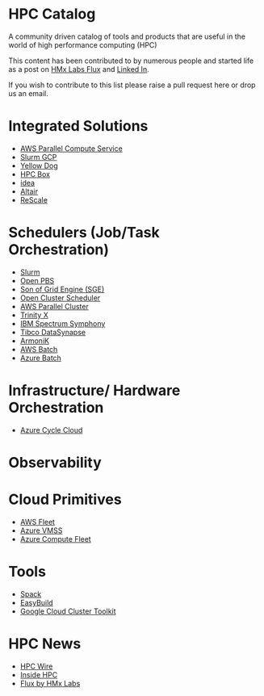 # HPC Catalog

A community driven catalog of tools and products that are useful in the world of high performance computing (HPC)

This content has been contributed to by numerous people and started life as a post on [HMx Labs Flux](https://cloudhpc.news/hpc-product-directory/) and [Linked In](https://www.linkedin.com/posts/hamza_high-performance-computing-is-a-funny-fragmented-activity-7240252941645815808-caCq?utm_source=share&utm_medium=member_desktop).

If you wish to contribute to this list please raise a pull request here or drop us an email.

# Integrated Solutions
- [AWS Parallel Compute Service](https://aws.amazon.com/pcs)
- [Slurm GCP](https://github.com/GoogleCloudPlatform/slurm-gcp)
- [Yellow Dog](https://yellowdog.ai)
- [HPC Box](https://www.drizti.com)
- [idea](https://github.com/cfs-energy/idea)
- [Altair](https://altair.com/hpc-cloud-applications)
- [ReScale](https://altair.com/hpc-cloud-applications)

# Schedulers (Job/Task Orchestration)
- [Slurm](https://slurm.schedmd.com)
- [Open PBS](https://www.openpbs.org)
- [Son of Grid Engine (SGE)](https://sourceforge.net/projects/gridengine)
- [Open Cluster Scheduler](https://github.com/hpc-gridware/clusterscheduler)
- [AWS Parallel Cluster](https://github.com/aws/aws-parallelcluster)
- [Trinity X](https://github.com/clustervision/trinityX)
- [IBM Spectrum Symphony](https://www.ibm.com/products/analytics-workload-management)
- [Tibco DataSynapse](https://docs.tibco.com/products/tibco-datasynapse-gridserver-manager-7-1-0)
- [ArmoniK](https://www.aneo.eu/en/armonik)
- [AWS Batch](https://aws.amazon.com/batch/)
- [Azure Batch](https://learn.microsoft.com/en-us/azure/batch/)

# Infrastructure/ Hardware Orchestration
- [Azure Cycle Cloud](https://learn.microsoft.com/en-us/azure/cyclecloud/overview?view=cyclecloud-8)

# Observability

# Cloud Primitives
- [AWS Fleet](https://docs.aws.amazon.com/AWSEC2/latest/UserGuide/Fleets.html)
- [Azure VMSS](https://learn.microsoft.com/en-us/azure/virtual-machine-scale-sets/overview)
- [Azure Compute Fleet](https://azure.microsoft.com/en-us/products/compute-fleet)

# Tools
- [Spack](https://spack.io)
- [EasyBuild](https://easybuild.io)
- [Google Cloud Cluster Toolkit](https://cloud.google.com/cluster-toolkit/docs/overview)

# HPC News
- [HPC Wire](https://www.hpcwire.com)
- [Inside HPC](https://insidehpc.com)
- [Flux by HMx Labs](https://cloudhpc.news)
